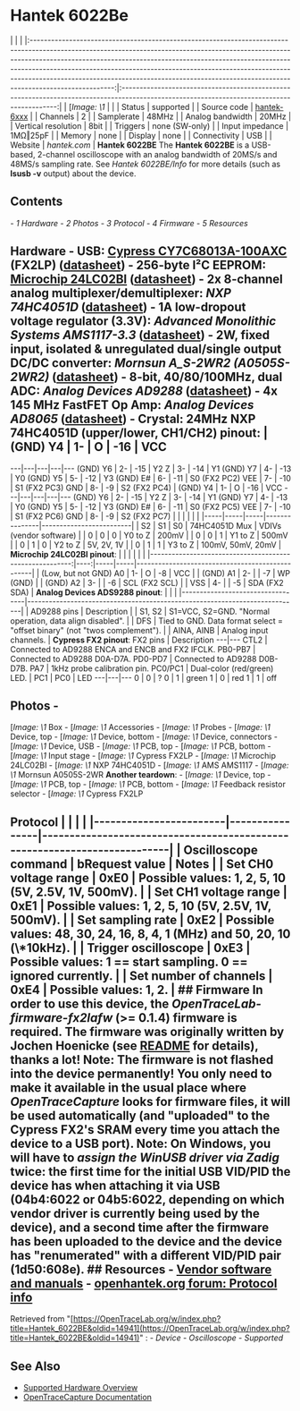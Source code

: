 # Hantek 6022Be
| | | |:-----------------------------------------------------------------------------------------------------------------------------------------------------------------------------------------------------------------------------------------------------------------------------------------------------------------------------------------------------------------------------------------------------------------------------:|:------------------------------------------------------------------------------------------------------------------------------------------:| | [*Image: \1* | | | Status | supported | | Source code | [hantek-6xxx](http://github.com/OpenTraceLab/?p=OpenTraceCapture.git;a=tree;f=src/hardware/hantek-6xxx) | | Channels | 2 | | Samplerate | 48MHz | | Analog bandwidth | 20MHz | | Vertical resolution | 8bit | | Triggers | none (SW-only) | | Input impedance | 1MΩ‖25pF | | Memory | none | | Display | none | | Connectivity | USB | | Website | *hantek.com* | **Hantek 6022BE** The **Hantek 6022BE** is a USB-based, 2-channel oscilloscope with an analog bandwidth of 20MS/s and 48MS/s sampling rate. See *Hantek 6022BE/Info* for more details (such as **lsusb -v** output) about the device.
## Contents
\- *1 Hardware* \- *2 Photos* \- *3 Protocol* \- *4 Firmware* \- *5 Resources*
## Hardware \- **USB**: [Cypress CY7C68013A-100AXC](http://www.cypress.com/documentation/datasheets/cy7c68013a-cy7c68014a-cy7c68015a-cy7c68016a-ez-usb-fx2lp-usb) (FX2LP) ([datasheet](http://www.cypress.com/file/138911/download)) \- **256-byte I²C EEPROM**: [Microchip 24LC02BI](http://www.microchip.com/wwwproducts/en/24LC02B) ([datasheet](http://ww1.microchip.com/downloads/en/DeviceDoc/21709J.pdf)) \- 2x **8-channel analog multiplexer/demultiplexer**: *NXP 74HC4051D* ([datasheet](http://assets.nexperia.com/documents/data-sheet/74HC_HCT4051.pdf)) \- **1A low-dropout voltage regulator (3.3V):** *Advanced Monolithic Systems AMS1117-3.3* ([datasheet](http://www.advanced-monolithic.com/pdf/ds1117.pdf)) \- **2W, fixed input, isolated & unregulated dual/single output DC/DC converter**: *Mornsun A_S-2WR2 (A0505S-2WR2)* ([datasheet](http://www.mornsun.cn/uploads/pdf/A_S-2WR2.pdf)) \- **8-bit, 40/80/100MHz, dual ADC**: *Analog Devices AD9288* ([datasheet](http://www.analog.com/media/en/technical-documentation/data-sheets/AD9288.pdf)) \- 4x **145 MHz FastFET Op Amp**: *Analog Devices AD8065* ([datasheet](http://www.analog.com/media/en/technical-documentation/data-sheets/AD8065-KGD-CHIP.pdf)) \- **Crystal**: 24MHz **NXP 74HC4051D (upper/lower, CH1/CH2) pinout**:  | (GND) Y4 | 1- |  O | -16 | VCC
---|---|---|---|---
(GND) Y6 | 2- | -15 | Y2
Z | 3- | -14 | Y1
(GND) Y7 | 4- | -13 | Y0
(GND) Y5 | 5- | -12 | Y3
(GND) E# | 6- | -11 | S0 (FX2 PC2)
VEE | 7- | -10 | S1 (FX2 PC3)
GND | 8- | -9 | S2 (FX2 PC4)
| (GND) Y4 | 1- |  O | -16 | VCC
---|---|---|---|---
(GND) Y6 | 2- | -15 | Y2
Z | 3- | -14 | Y1
(GND) Y7 | 4- | -13 | Y0
(GND) Y5 | 5- | -12 | Y3
(GND) E# | 6- | -11 | S0 (FX2 PC5)
VEE | 7- | -10 | S1 (FX2 PC6)
GND | 8- | -9 | S2 (FX2 PC7)
| | | | | | |-----|-----|-----|---------------|-------------------------| | S2 | S1 | S0 | 74HC4051D Mux | VDIVs (vendor software) | | 0 | 0 | 0 | Y0 to Z | 200mV | | 0 | 0 | 1 | Y1 to Z | 500mV | | 0 | 1 | 0 | Y2 to Z | 5V, 2V, 1V | | 0 | 1 | 1 | Y3 to Z | 100mV, 50mV, 20mV | **Microchip 24LC02BI pinout**:  | | | | | | |--------------------------------------------------------:|----:|-----|-----|-------------------------------------------------| | (Low, but not GND) A0 | 1- | O | -8 | VCC | | (GND) A1 | 2- | | -7 | WP (GND) | | (GND) A2 | 3- | | -6 | SCL (FX2 SCL) | | VSS | 4- | | -5 | SDA (FX2 SDA) |  **Analog Devices ADS9288 pinout**: | | | |----------------------------------|----------------------------------------------------------------------------| | AD9288 pins | Description | | S1, S2 | S1=VCC, S2=GND. "Normal operation, data align disabled". | | DFS | Tied to GND. Data format select = "offset binary" (not "twos complement"). | | AINA, AINB | Analog input channels. | **Cypress FX2 pinout**:  FX2 pins | Description
---|---
CTL2 | Connected to AD9288 ENCA and ENCB and FX2 IFCLK.
PB0-PB7 | Connected to AD9288 D0A-D7A.
PD0-PD7 | Connected to AD9288 D0B-D7B.
PA7 | 1kHz probe calibration pin.
PC0/PC1 | Dual-color (red/green) LED.  | PC1 | PC0 | LED
---|---|---
0 | 0 | ?
0 | 1 | green
1 | 0 | red
1 | 1 | off
## Photos \-
[*Image: \1*
Box
\-
[*Image: \1*
Accessories
\-
[*Image: \1*
Probes
\-
[*Image: \1*
Device, top
\-
[*Image: \1*
Device, bottom
\-
[*Image: \1*
Device, connectors
\-
[*Image: \1*
Device, USB
\-
[*Image: \1*
PCB, top
\-
[*Image: \1*
PCB, bottom
\-
[*Image: \1*
Input stage
\-
[*Image: \1*
Cypress FX2LP
\-
[*Image: \1*
Microchip 24LC02BI
\-
[*Image: \1*
NXP 74HC4051D
\-
[*Image: \1*
AMS AMS1117
\-
[*Image: \1*
Mornsun A0505S-2WR
**Another teardown**: \-
[*Image: \1*
Device, top
\-
[*Image: \1*
PCB, top
\-
[*Image: \1*
PCB, bottom
\-
[*Image: \1*
Feedback resistor selector
\-
[*Image: \1*
Cypress FX2LP
## Protocol | | | | |------------------------|----------------|--------------------------------------------------------------------------| | Oscilloscope command | bRequest value | Notes | | Set CH0 voltage range | 0xE0 | Possible values: 1, 2, 5, 10 (5V, 2.5V, 1V, 500mV). | | Set CH1 voltage range | 0xE1 | Possible values: 1, 2, 5, 10 (5V, 2.5V, 1V, 500mV). | | Set sampling rate | 0xE2 | Possible values: 48, 30, 24, 16, 8, 4, 1 (MHz) and 50, 20, 10 (\\*10kHz). | | Trigger oscilloscope | 0xE3 | Possible values: 1 == start sampling. 0 == ignored currently. | | Set number of channels | 0xE4 | Possible values: 1, 2. | ## Firmware In order to use this device, the *OpenTraceLab-firmware-fx2lafw* (\>= 0.1.4) firmware is required. The firmware was originally written by Jochen Hoenicke (see [README](http://github.com/OpenTraceLab/?p=OpenTraceLab-firmware-fx2lafw.git;a=blob;f=README) for details), thanks a lot! **Note**: The firmware is **not** flashed into the device permanently! You only need to make it available in the usual place where *OpenTraceCapture* looks for firmware files, it will be used automatically (and "uploaded" to the Cypress FX2's SRAM every time you attach the device to a USB port). **Note**: On Windows, you will have to *assign the WinUSB driver via Zadig* **twice**: the first time for the initial USB VID/PID the device has when attaching it via USB (04b4:6022 or 04b5:6022, depending on which vendor driver is currently being used by the device), and a second time after the firmware has been uploaded to the device and the device has "renumerated" with a different VID/PID pair (1d50:608e). ## Resources \- [Vendor software and manuals](http://1drv.ms/1gWOsUF) \- [openhantek.org forum: Protocol info](https://web.archive.org/web/20140422004136/http://www.openhantek.org/forum/topic/4/13/)
Retrieved from "[https://OpenTraceLab.org/w/index.php?title=Hantek_6022BE&oldid=14941](https://OpenTraceLab.org/w/index.php?title=Hantek_6022BE&oldid=14941)"
: \- *Device* \- *Oscilloscope* \- *Supported*
## See Also
- [Supported Hardware Overview](../supported-hardware.md)
- [OpenTraceCapture Documentation](../../opentracecapture/overview.md)

